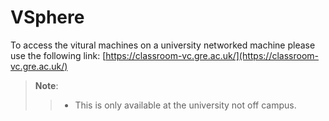 # VSphere 

To access the vitural machines on a university networked machine please use the following link: [https://classroom-vc.gre.ac.uk/](https://classroom-vc.gre.ac.uk/)

>**Note**:
>> - This is only available at the university not off campus. 

